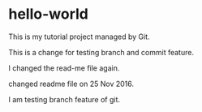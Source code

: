 # hello-world
This is my tutorial project managed by Git.

This is a change for testing branch and commit feature.

I changed the read-me file again.

changed readme file on 25 Nov 2016.

I am testing branch feature of git.